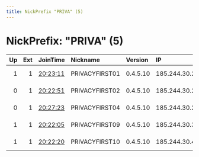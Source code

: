 ```yaml
---
title: NickPrefix "PRIVA" (5)
---
```


# NickPrefix: "PRIVA" (5)

|   Up |   Ext | JoinTime                                                                                              | Nickname       | Version   | IP            | AS                  | CC   |   ORp |   Dirp | OS    | Contact                      |   eFamMembers |
|-----:|------:|:------------------------------------------------------------------------------------------------------|:---------------|:----------|:--------------|:--------------------|:-----|------:|-------:|:------|:-----------------------------|--------------:|
|    1 |     1 | [20:23:11](https://nusenu.github.io/OrNetStats/w/relay/D94B1CF0F46CDF7DD693BA47CCBCAD97A0E26AF4.html) | PRIVACYFIRST01 | 0.4.5.10  | 185.244.30.20 | MEVSPACE sp. z o.o. | pl   |  9001 |      0 | Linux | support@privacyfirst.digital |            10 |
|    0 |     1 | [20:22:51](https://nusenu.github.io/OrNetStats/w/relay/9FF4E20BADE060249B1CBAF1FFAD48C03D95EA32.html) | PRIVACYFIRST02 | 0.4.5.10  | 185.244.30.22 | MEVSPACE sp. z o.o. | pl   |  9001 |      0 | Linux | support@privacyfirst.digital |            10 |
|    0 |     1 | [20:27:23](https://nusenu.github.io/OrNetStats/w/relay/ADE45D9BDA528CA3634F4AC0621429E7499D4C26.html) | PRIVACYFIRST04 | 0.4.5.10  | 185.244.30.28 | MEVSPACE sp. z o.o. | pl   |  9001 |      0 | Linux | support@privacyfirst.digital |             1 |
|    1 |     1 | [20:22:05](https://nusenu.github.io/OrNetStats/w/relay/E9789D369495B592A5860E9CAEB62DFA76F39135.html) | PRIVACYFIRST09 | 0.4.5.10  | 185.244.30.39 | MEVSPACE sp. z o.o. | pl   |  9001 |      0 | Linux | support@privacyfirst.digital |            10 |
|    1 |     1 | [20:22:20](https://nusenu.github.io/OrNetStats/w/relay/DB83566243BF506F9A49149EB7CF64163624ABA8.html) | PRIVACYFIRST10 | 0.4.5.10  | 185.244.30.41 | MEVSPACE sp. z o.o. | pl   |  9001 |      0 | Linux | support@privacyfirst.digital |            10 |

